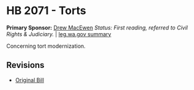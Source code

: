 # HB 2071 - Torts
**Primary Sponsor:** [Drew MacEwen](/person/leg/drew.macewen.md)
*Status: First reading, referred to Civil Rights & Judiciary.* | [leg.wa.gov summary](https://app.leg.wa.gov/billsummary?BillNumber=2071&Year=2021)

Concerning tort modernization.

## Revisions
* [Original Bill](1/)